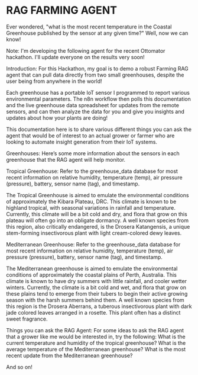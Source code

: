# RAG FARMING AGENT

Ever wondered, "what is the most recent temperature in the Coastal Greenhouse published by the sensor at any given time?" Well, now we can know!

Note: I'm developing the following agent for the recent Ottomator hackathon. I'll update everyone on the results very soon!

Introduction:
For this Hackathon, my goal is to demo a robust Farming RAG agent that can pull data directly from two small greenhouses, despite the user being from anywhere in the world! 

Each greenhouse has a portable IoT sensor I programmed to report various environmental parameters. The n8n workflow then polls this documentation and the live greenhouse data spreadsheet for updates from the remote sensors, and can then analyze the data for you and give you insights and updates about how your plants are doing!

This documentation here is to share various different things you can ask the agent that would be of interest to an actual grower or farmer who are looking to automate insight generation from their IoT systems. 

Greenhouses:
Here’s some more information about the sensors in each greenhouse that the RAG agent will help monitor.

Tropical Greenhouse:
Refer to the greenhouse_data database for most recent information on relative humidity, temperature (temp), air pressure (pressure), battery, sensor name (tag), and timestamp.

The Tropical Greenhouse is aimed to emulate the environmental conditions of approximately the Kibara Plateau, DRC. This climate is known to be highland tropical, with seasonal variations in rainfall and temperature. Currently, this climate will be a bit cold and dry, and flora that grow on this plateau will often go into an obligate dormancy. A well known species from this region, also critically endangered, is the Drosera Katangensis, a unique stem-forming insectivorous plant with light cream-colored dewy leaves.


Mediterranean Greenhouse:
Refer to the greenhouse_data database for most recent information on relative humidity, temperature (temp), air pressure (pressure), battery, sensor name (tag), and timestamp.

The Mediterranean greenhouse is aimed to emulate the environmental conditions of approximately the coastal plains of Perth, Australia. This climate is known to have dry summers with little rainfall, and cooler wetter winters. Currently, the climate is a bit cold and wet, and flora that grow on these plains tend to emerge from their tubers to begin their active growing season with the harsh summers behind them. A well known species from this region is the Drosera Aberrans, a tuberous insectivorous plant with dark jade colored leaves arranged in a rosette. This plant often has a distinct sweet fragrance.



Things you can ask the RAG Agent:
For some ideas to ask the RAG agent that a grower like me would be interested in, try the following:
What is the current temperature and humidity of the tropical greenhouse?
What is the average temperature of the Mediterranean greenhouse?
What is the most recent update from the Mediterranean greenhouse?

And so on!
